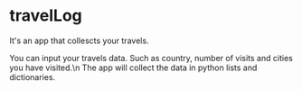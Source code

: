 # travelLog
It's an app that collescts your travels.

You can input your travels data. Such as country, number of visits and cities you have visited.\n
The app will collect the data in python lists and dictionaries.
